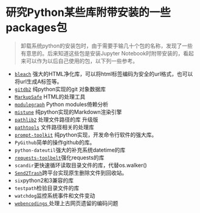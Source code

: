 # 研究Python某些库附带安装的一些packages包
> 卸载系统python的安装包时，由于需要手输几十个包的名称，发现了一些有意思的。后来知道这些包是安装Jupyter Notebook时附带安装的，看起来可以作为以后自己使用的包，以下列一些参考。

- [`bleach`](https://bleach.readthedocs.io/en/latest/) 强大的HTML净化库，可以将html标签编码为安全的url格式，也可以将url生成A标签等。
- [`gitdb2`](https://github.com/gitpython-developers/gitdb) 纯python实现的git 对象数据库
- [`MarkupSafe`](https://pypi.python.org/pypi/MarkupSafe/1.0) HTML的处理工具
- [`modulegraph`](https://pypi.python.org/pypi/modulegraph/0.16) Python modules倚赖分析
- [`mistune`](https://pypi.python.org/pypi/mistune/0.8.3) 纯python实现的Markdown渲染引擎
- [`pathlib2`](https://docs.python.org/dev/library/pathlib.html) 处理文件路径的库 升级版
- [`pathtools`](http://pythonhosted.org/pathtools/) 文件路径相关的处理库
- [`prompt-toolkit`](https://pypi.python.org/pypi/prompt_toolkit/1.0.15) 纯python实现，开发命令行软件的强大库。
- `PyGithub`简单的操作github的库。
- `python-dateutil`强大的补充系统datetime的库
- [`requests-toolbelt`](https://pypi.python.org/pypi/requests-toolbelt/0.8.0)强化requests的库
- `scandir`更快速循环读取目录文件的库，代替os.walker()
- [`Send2Trash`](https://pypi.python.org/pypi/Send2Trash/1.5.0)跨平台实现原生删除文件到回收站。
- `six`python2和3兼容的库
- `testpath`检验目录文件的库
- `watchdog`监控系统事件和文件变动
- [`webencodings` ](https://pythonhosted.org/webencodings/) 处理上古网页遗留的编码问题

